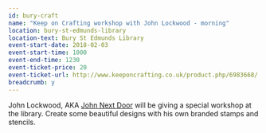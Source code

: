 ```yaml
---
id: bury-craft
name: "Keep on Crafting workshop with John Lockwood - morning"
location: bury-st-edmunds-library
location-text: Bury St Edmunds Library
event-start-date: 2018-02-03
event-start-time: 1000
event-end-time: 1230
event-ticket-price: 20
event-ticket-url: http://www.keeponcrafting.co.uk/product.php/6983668/
breadcrumb: y
---
```


John Lockwood, AKA [John Next Door](http://johnnextdoor.blogspot.co.uk/) will be giving a special workshop at the library. Create some beautiful designs with his own branded stamps and stencils.
